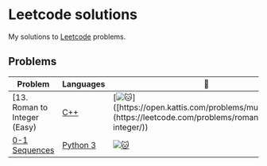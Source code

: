 # Leetcode solutions
My solutions to [Leetcode]([https://open.kattis.com/](https://leetcode.com/problemset/)) problems.

## Problems
| Problem | Languages | :link: |
| - | - | - |
| [13. Roman to Integer (Easy) | [C++]([https://github.com/JonSteinn/Kattis-Solutions/tree/master/src/%28More%29%20Multiplication/Python%203](https://github.com/BitTooWee/Leetcode-Solutions/blob/main/Leetcode13.cpp)) | [![:cat:]([https://github.com/BitTooWee/Leetcode-Solutions/blob/main/Leetcode_Logo.png](https://leetcode.com/problems/roman-to-integer/))]([https://open.kattis.com/problems/multiplication](https://leetcode.com/problems/roman-to-integer/)) |
| [0-1 Sequences](https://github.com/JonSteinn/Kattis-Solutions/tree/master/src/0-1%20Sequences) | [Python 3](https://github.com/JonSteinn/Kattis-Solutions/tree/master/src/0-1%20Sequences/Python%203) | [![:cat:](https://open.kattis.com/favicon)](https://open.kattis.com/problems/sequences) |
